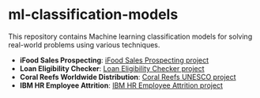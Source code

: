 # ml-classification-models
This repository contains Machine learning classification models for solving real-world problems using various techniques.

- **iFood Sales Prospecting**: [iFood Sales Prospecting project](https://github.com/gpaschoalinoto/ml-classification-models/tree/main/ifood-case-sales-prospecting)
- **Loan Eligibility Checker**: [Loan Eligibility Checker project](https://github.com/guilhermegarcia-ai/ml-classification-models/tree/main/loan-approval)
- **Coral Reefs Worldwide Distribution**: [Coral Reefs UNESCO project](https://github.com/guilhermegarcia-ai/ml-classification-models/tree/main/unesco-challenge-corals-distribution)
- **IBM HR Employee Attrition**: [IBM HR Employee Attrition project](https://github.com/guilhermegarcia-ai/ml-classification-models/tree/main/ibm-case-rh-employee-attrition)

